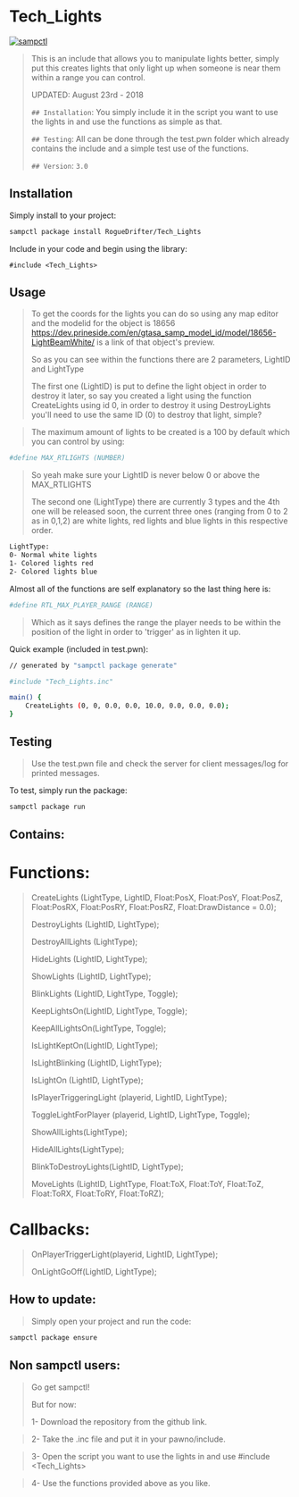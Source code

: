 # Tech_Lights

[![sampctl](https://shields.southcla.ws/badge/sampctl-Tech_Lights-2f2f2f.svg?style=for-the-badge)](https://github.com/RogueDrifter/Tech_Lights)

> This is an include that allows you to manipulate lights better, simply put this creates lights that only light up when someone
> is near them within a range you can control.
>
> UPDATED: August 23rd - 2018
>
> `## Installation`: 
> You simply include it in the script you want to use the lights in and use the functions as simple as that.
>
> `## Testing`: 
> All can be done through the test.pwn folder which already
> contains the include and a simple test use of the functions.
>
> `## Version`: `3.0`

## Installation

Simply install to your project:

```bash
sampctl package install RogueDrifter/Tech_Lights
```

Include in your code and begin using the library:

```pawn
#include <Tech_Lights>
```

## Usage

> To get the coords for the lights you can do so using any map editor and the modelid for the object is 18656
> https://dev.prineside.com/en/gtasa_samp_model_id/model/18656-LightBeamWhite/ is a link of that object's preview.
>
> So as you can see within the functions there are 2 parameters, LightID and LightType
>
> The first one (LightID) is put to define the light object in order to destroy it later, so say you created a light using the function CreateLights using id 0, in order to destroy it using DestroyLights you'll need to use the same ID (0) to destroy that light, simple?

> The maximum amount of lights to be created is a 100 by default which you can control by using:
>

```bash
#define MAX_RTLIGHTS (NUMBER)
```
> So yeah make sure your LightID is never below 0 or above the MAX_RTLIGHTS
>
> The second one (LightType) there are currently 3 types and the 4th one will be released soon, the current three ones (ranging from 0 to 2 as in 0,1,2) are white lights, red lights and blue lights in this respective order.
```bash
LightType:
0- Normal white lights
1- Colored lights red
2- Colored lights blue
```
Almost all of the functions are self explanatory so the last thing here is:

```bash
#define RTL_MAX_PLAYER_RANGE (RANGE)
```
> Which as it says defines the range the player needs to be within the position of the light in order to 'trigger' as in lighten it up.

Quick example (included in test.pwn):
```bash
// generated by "sampctl package generate"

#include "Tech_Lights.inc"

main() {
	CreateLights (0, 0, 0.0, 0.0, 10.0, 0.0, 0.0, 0.0);
}
```

## Testing

> Use the test.pwn file and check the server for client messages/log for printed messages.

To test, simply run the package:

```bash
sampctl package run
```

## Contains:

# Functions:
> CreateLights (LightType, LightID, Float:PosX, Float:PosY, Float:PosZ, Float:PosRX, Float:PosRY, Float:PosRZ, Float:DrawDistance = 0.0);
>
> DestroyLights (LightID, LightType);
>
> DestroyAllLights (LightType);
>
> HideLights (LightID, LightType);
>
> ShowLights (LightID, LightType);
>
> BlinkLights (LightID, LightType, Toggle);
>
> KeepLightsOn(LightID, LightType, Toggle);
>
> KeepAllLightsOn(LightType, Toggle);
>
> IsLightKeptOn(LightID, LightType);
>
> IsLightBlinking (LightID, LightType);
>
> IsLightOn (LightID, LightType);
>
> IsPlayerTriggeringLight (playerid, LightID, LightType);
>
> ToggleLightForPlayer (playerid, LightID, LightType, Toggle);
>
> ShowAllLights(LightType);
>
> HideAllLights(LightType);
>
> BlinkToDestroyLights(LightID, LightType);
>
> MoveLights (LightID, LightType, Float:ToX, Float:ToY, Float:ToZ, Float:ToRX, Float:ToRY, Float:ToRZ);
>

# Callbacks:

> OnPlayerTriggerLight(playerid, LightID, LightType);
>
> OnLightGoOff(LightID, LightType);
>

## How to update:

>Simply open your project and run the code:

```bash
sampctl package ensure
```

## Non sampctl users:
> Go get sampctl! 
>
> But for now:
>
> 1- Download the repository from the github link.

> 2- Take the .inc file and put it in your pawno/include.

> 3- Open the script you want to use the lights in and use #include <Tech_Lights>

> 4- Use the functions provided above as you like.
